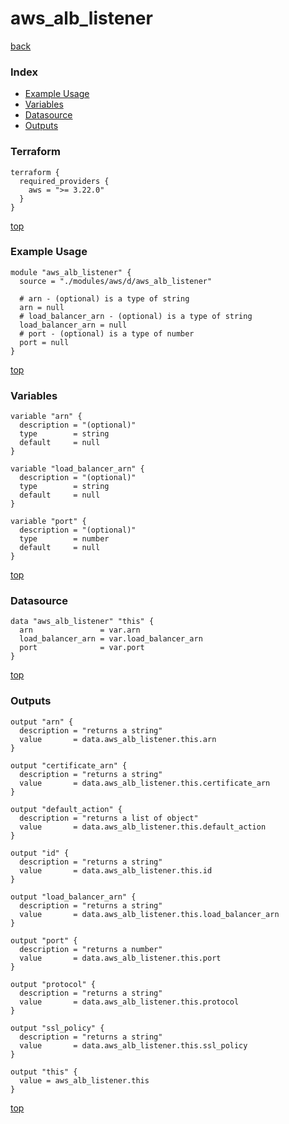 # aws_alb_listener

[back](../aws.md)

### Index

- [Example Usage](#example-usage)
- [Variables](#variables)
- [Datasource](#datasource)
- [Outputs](#outputs)

### Terraform

```hcl
terraform {
  required_providers {
    aws = ">= 3.22.0"
  }
}
```

[top](#index)

### Example Usage

```hcl
module "aws_alb_listener" {
  source = "./modules/aws/d/aws_alb_listener"

  # arn - (optional) is a type of string
  arn = null
  # load_balancer_arn - (optional) is a type of string
  load_balancer_arn = null
  # port - (optional) is a type of number
  port = null
}
```

[top](#index)

### Variables

```hcl
variable "arn" {
  description = "(optional)"
  type        = string
  default     = null
}

variable "load_balancer_arn" {
  description = "(optional)"
  type        = string
  default     = null
}

variable "port" {
  description = "(optional)"
  type        = number
  default     = null
}
```

[top](#index)

### Datasource

```hcl
data "aws_alb_listener" "this" {
  arn               = var.arn
  load_balancer_arn = var.load_balancer_arn
  port              = var.port
}
```

[top](#index)

### Outputs

```hcl
output "arn" {
  description = "returns a string"
  value       = data.aws_alb_listener.this.arn
}

output "certificate_arn" {
  description = "returns a string"
  value       = data.aws_alb_listener.this.certificate_arn
}

output "default_action" {
  description = "returns a list of object"
  value       = data.aws_alb_listener.this.default_action
}

output "id" {
  description = "returns a string"
  value       = data.aws_alb_listener.this.id
}

output "load_balancer_arn" {
  description = "returns a string"
  value       = data.aws_alb_listener.this.load_balancer_arn
}

output "port" {
  description = "returns a number"
  value       = data.aws_alb_listener.this.port
}

output "protocol" {
  description = "returns a string"
  value       = data.aws_alb_listener.this.protocol
}

output "ssl_policy" {
  description = "returns a string"
  value       = data.aws_alb_listener.this.ssl_policy
}

output "this" {
  value = aws_alb_listener.this
}
```

[top](#index)